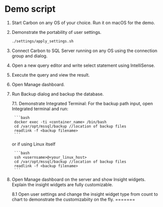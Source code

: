 # Demo script

1. Start Carbon on any OS of your choice. Run it on macOS for the demo. 
2. Demonstrate the portability of user settings.
    ```bash
    ./settings/apply_settings.sh 
    ```
3. Connect Carbon to SQL Server running on any OS using the connection group and dialog.
4. Open a new query editor and write select statement using IntelliSense.
5. Execute the query and view the result. 
6. Open Manage dashboard.
7. Run Backup dialog and backup the database.
    
    7.1. Demonstrate Integrated Terminal: For the backup path input, open Integrated terminal and run:

        ```bash
        docker exec -ti <container_name> /bin/bash
        cd /var/opt/mssql/backup //location of backup files
        readlink -f <backup filename>
        ```
    
    or if using Linux itself
    
        ```bash
        ssh <usernsame>@<your_linux_host>
        cd /var/opt/mssql/backup //location of backup files
        readlink -f <backup filename>
        ```
8. Open Manage dashboard on the server and show Insight widgets. Explain the insight widgets are fully customizable.
    
    8.1 Open user settings and change the insight widget type from count to chart to demonstrate the customizabiity on the fly.
=======

